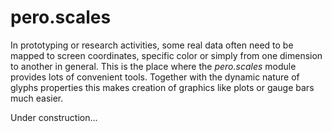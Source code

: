 # pero.scales

In prototyping or research activities, some real data often need to be mapped to screen coordinates, specific color or
simply from one dimension to another in general. This is the place where the *pero.scales* module provides lots of
convenient tools. Together with the dynamic nature of glyphs properties this makes creation of graphics like plots or
gauge bars much easier.

Under construction...